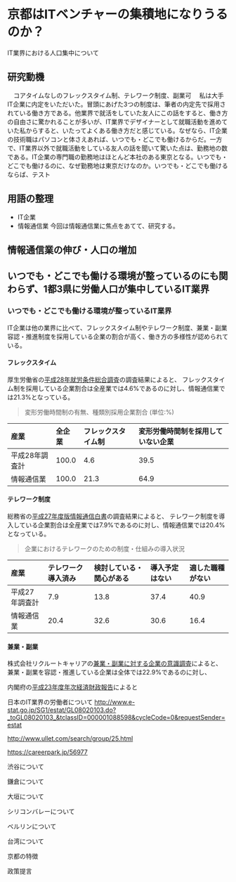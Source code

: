 # 京都はITベンチャーの集積地になりうるのか？
IT業界における人口集中について

## 研究動機
　コアタイムなしのフレックスタイム制、テレワーク制度、副業可
　私は大手IT企業に内定をいただいた。冒頭にあげた3つの制度は、筆者の内定先で採用されている働き方である。他業界で就活をしていた友人にこの話をすると、働き方の自由さに驚かれることが多いが、IT業界でデザイナーとして就職活動を進めていた私からすると、いたってよくある働き方だと感じている。なぜなら、IT企業の技術職はパソコンと体さえあれば、いつでも・どこでも働けるからだ。一方で、IT業界以外で就職活動をしている友人の話を聞いて驚いた点は、勤務地の数である。IT企業の専門職の勤務地はほとんど本社のある東京となる。いつでも・どこでも働けるのに、なぜ勤務地は東京だけなのか。いつでも・どこでも働けるならば、テスト

## 用語の整理
- IT企業
- 情報通信業
今回は情報通信業に焦点をあてて、研究する。

## 情報通信業の伸び・人口の増加

## いつでも・どこでも働ける環境が整っているのにも関わらず、1都3県に労働人口が集中しているIT業界

### いつでも・どこでも働ける環境が整っているIT業界

IT企業は他の業界に比べて、フレックスタイム制やテレワーク制度、兼業・副業容認・推進制度を採用している企業の割合が高く、働き方の多様性が認められている。

#### フレックスタイム
厚生労働省の[平成28年就労条件総合調査](http://www.mhlw.go.jp/toukei/itiran/roudou/jikan/syurou/16/dl/gaiyou01.pdf)の調査結果によると、
フレックスタイム制を採用している企業割合は全産業では4.6%であるのに対し、情報通信業では21.3%となっている。

> 変形労働時間制の有無、種類別採用企業割合 (単位:%)

|産業|全企業|フレックスタイム制|変形労働時間制を採用していない企業|
|:---|:---|:---|:---|
|平成28年調査計|100.0|4.6|39.5|
|情報通信業|100.0|21.3|64.9|


#### テレワーク制度
総務省の[平成27年度版情報通信白書](http://www.soumu.go.jp/johotsusintokei/whitepaper/ja/h27/html/nc243330.html)の調査結果によると、
テレワーク制度を導入している企業割合は全産業では7.9%であるのに対し、情報通信業では20.4%となっている。

> 企業におけるテレワークのための制度・仕組みの導入状況

|産業|テレワーク導入済み|検討している・関心がある|導入予定はない|適した職種がない|
|:---|:---|:---|:---|:---|
|平成27年調査計|7.9|13.8|37.4|40.9|
|情報通信業|20.4|32.6|30.6|16.4|

#### 兼業・副業
株式会社リクルートキャリアの[兼業・副業に対する企業の意識調査](https://www.recruitcareer.co.jp/news/20170214.pdf)によると、
兼業・副業を容認・推進している企業は全体では22.9%であるのに対し、

内閣府の[平成23年度年次経済財政報告](http://www5.cao.go.jp/j-j/wp/wp-je11/pdf/p03013.pdf)によると



日本のIT業界の労働者について
http://www.e-stat.go.jp/SG1/estat/GL08020103.do?_toGL08020103_&tclassID=000001088598&cycleCode=0&requestSender=estat

http://www.ullet.com/search/group/25.html

https://careerpark.jp/56977




渋谷について

鎌倉について

大垣について

シリコンバレーについて

ベルリンについて

台湾について

京都の特徴

政策提言

